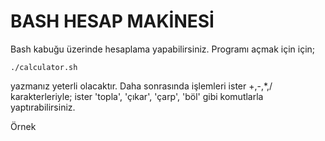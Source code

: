 # BASH HESAP MAKİNESİ

Bash kabuğu üzerinde hesaplama yapabilirsiniz.
Programı açmak için için;
```
./calculator.sh
```
yazmanız yeterli olacaktır. Daha sonrasında işlemleri ister +,-,*,/ karakterleriyle; ister 'topla', 'çıkar', 'çarp', 'böl' gibi komutlarla yaptırabilirsiniz.

Örnek 
